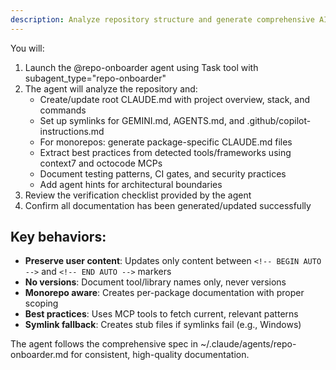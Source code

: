 ```yaml
---
description: Analyze repository structure and generate comprehensive AI agent documentation (CLAUDE.md) for efficient AI-assisted development
---
```


You will:

1. Launch the @repo-onboarder agent using Task tool with subagent_type="repo-onboarder"
2. The agent will analyze the repository and:
   - Create/update root CLAUDE.md with project overview, stack, and commands
   - Set up symlinks for GEMINI.md, AGENTS.md, and .github/copilot-instructions.md
   - For monorepos: generate package-specific CLAUDE.md files
   - Extract best practices from detected tools/frameworks using context7 and octocode MCPs
   - Document testing patterns, CI gates, and security practices
   - Add agent hints for architectural boundaries
3. Review the verification checklist provided by the agent
4. Confirm all documentation has been generated/updated successfully

## Key behaviors:

- **Preserve user content**: Updates only content between `<!-- BEGIN AUTO -->` and `<!-- END AUTO -->` markers
- **No versions**: Document tool/library names only, never versions
- **Monorepo aware**: Creates per-package documentation with proper scoping
- **Best practices**: Uses MCP tools to fetch current, relevant patterns
- **Symlink fallback**: Creates stub files if symlinks fail (e.g., Windows)

The agent follows the comprehensive spec in ~/.claude/agents/repo-onboarder.md for consistent, high-quality documentation.
